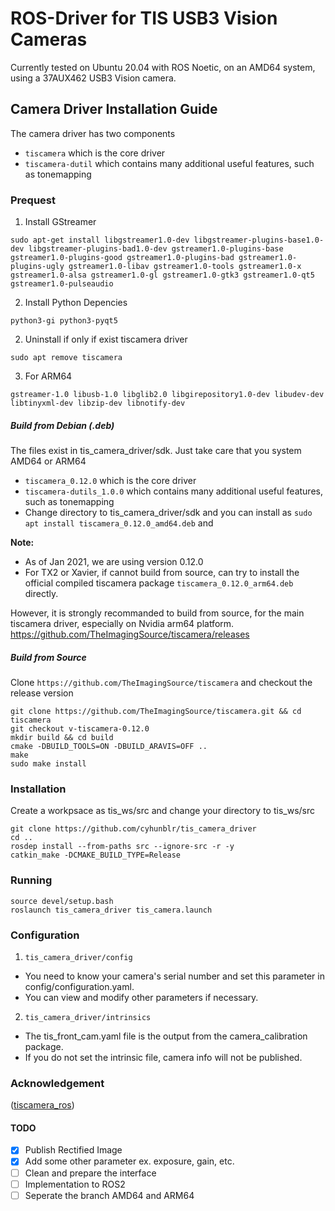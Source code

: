 # ROS-Driver for TIS USB3 Vision Cameras

Currently tested on Ubuntu 20.04 with ROS Noetic, on an AMD64 system, using a 37AUX462 USB3 Vision camera.

## Camera Driver Installation Guide

The camera driver has two components

- `tiscamera` which is the core driver
- `tiscamera-dutil` which contains many additional useful features, such as tonemapping

### Prequest
1. Install GStreamer
```
sudo apt-get install libgstreamer1.0-dev libgstreamer-plugins-base1.0-dev libgstreamer-plugins-bad1.0-dev gstreamer1.0-plugins-base gstreamer1.0-plugins-good gstreamer1.0-plugins-bad gstreamer1.0-plugins-ugly gstreamer1.0-libav gstreamer1.0-tools gstreamer1.0-x gstreamer1.0-alsa gstreamer1.0-gl gstreamer1.0-gtk3 gstreamer1.0-qt5 gstreamer1.0-pulseaudio
```
2. Install Python Depencies
```
python3-gi python3-pyqt5
```
2. Uninstall if only if exist tiscamera driver
```
sudo apt remove tiscamera
```
3. For ARM64
```
gstreamer-1.0 libusb-1.0 libglib2.0 libgirepository1.0-dev libudev-dev libtinyxml-dev libzip-dev libnotify-dev
```
##### Build from Debian (.deb)
The files exist in tis_camera_driver/sdk. Just take care that you system AMD64 or ARM64
- `tiscamera_0.12.0` which is the core driver
- `tiscamera-dutils_1.0.0` which contains many additional useful features, such as tonemapping
- Change directory to tis_camera_driver/sdk and you can install as `sudo apt install tiscamera_0.12.0_amd64.deb` and 

**Note:**
- As of Jan 2021, we are using version 0.12.0
- For TX2 or Xavier, if cannot build from source, can try to install the official compiled tiscamera package  `tiscamera_0.12.0_arm64.deb` directly.


However, it is strongly recommanded to build from source, for the main tiscamera driver, especially on Nvidia arm64 platform. https://github.com/TheImagingSource/tiscamera/releases

##### Build from Source

Clone `https://github.com/TheImagingSource/tiscamera` and checkout the release version
```
git clone https://github.com/TheImagingSource/tiscamera.git && cd tiscamera
git checkout v-tiscamera-0.12.0
mkdir build && cd build
cmake -DBUILD_TOOLS=ON -DBUILD_ARAVIS=OFF ..
make
sudo make install
```
### Installation

Create a workpsace as tis_ws/src and change your directory to tis_ws/src
```
git clone https://github.com/cyhunblr/tis_camera_driver
cd ..
rosdep install --from-paths src --ignore-src -r -y
catkin_make -DCMAKE_BUILD_TYPE=Release
```

### Running 
```
source devel/setup.bash
roslaunch tis_camera_driver tis_camera.launch
```

### Configuration

1. `tis_camera_driver/config` 
- You need to know your camera's serial number and set this parameter in config/configuration.yaml.
- You can view and modify other parameters if necessary.
2. `tis_camera_driver/intrinsics`
- The tis_front_cam.yaml file is the output from the camera_calibration package.
- If you do not set the intrinsic file, camera info will not be published.

### Acknowledgement
([tiscamera_ros](https://github.com/chengguizi/tiscamera_ros/tree/master))

#### TODO
- [x] Publish Rectified Image
- [x] Add some other parameter ex. exposure, gain, etc.
- [ ] Clean and prepare the interface
- [ ] Implementation to ROS2
- [ ] Seperate the branch AMD64 and ARM64